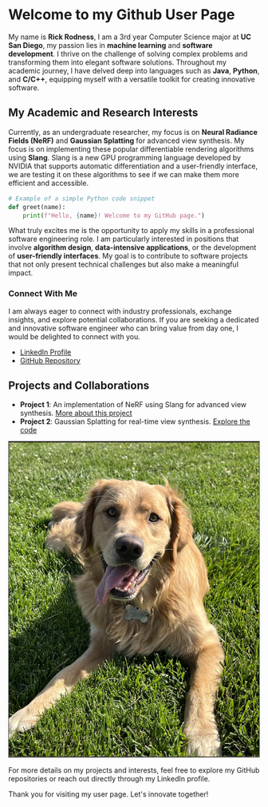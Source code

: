 # Welcome to my Github User Page

My name is **Rick Rodness**, I am a 3rd year Computer Science major at **UC San Diego**, my passion lies in **machine learning** and **software development**. I thrive on the challenge of solving complex problems and transforming them into elegant software solutions. Throughout my academic journey, I have delved deep into languages such as **Java**, **Python**, and **C/C++**, equipping myself with a versatile toolkit for creating innovative software.

## My Academic and Research Interests

Currently, as an undergraduate researcher, my focus is on **Neural Radiance Fields (NeRF)** and **Gaussian Splatting** for advanced view synthesis. My focus is on implementing these popular differentiable rendering algorithms using **Slang**. Slang is a new GPU programming language developed by NVIDIA that supports automatic differentiation and a user-friendly interface, we are testing it on these algorithms to see if we can make them more efficient and accessible.

```python
# Example of a simple Python code snippet
def greet(name):
    print(f"Hello, {name}! Welcome to my GitHub page.")
```

What truly excites me is the opportunity to apply my skills in a professional software engineering role. I am particularly interested in positions that involve **algorithm design**, **data-intensive applications**, or the development of **user-friendly interfaces**. My goal is to contribute to software projects that not only present technical challenges but also make a meaningful impact.

### Connect With Me

I am always eager to connect with industry professionals, exchange insights, and explore potential collaborations. If you are seeking a dedicated and innovative software engineer who can bring value from day one, I would be delighted to connect with you.

- [LinkedIn Profile](https://www.linkedin.com/in/rick-rodness/)
- [GitHub Repository](https://github.com/rickrodness)

## Projects and Collaborations

- **Project 1**: An implementation of NeRF using Slang for advanced view synthesis. [More about this project](https://arxiv.org/abs/2003.08934)
- **Project 2**: Gaussian Splatting for real-time view synthesis. [Explore the code](https://github.com/graphdeco-inria/gaussian-splatting)

![A scenic view representing my love for the outdoors](/Screenshots/outdoor-milo.png)

For more details on my projects and interests, feel free to explore my GitHub repositories or reach out directly through my LinkedIn profile.

Thank you for visiting my user page. Let's innovate together!
